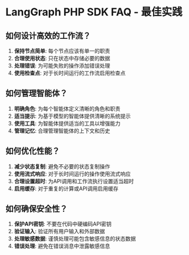 # LangGraph PHP SDK FAQ - 最佳实践

## 如何设计高效的工作流？
1. **保持节点简单**: 每个节点应该有单一的职责
2. **合理使用状态**: 只在状态中存储必要的数据
3. **处理错误**: 为可能失败的操作添加错误处理
4. **使用检查点**: 对于长时间运行的工作流启用检查点

## 如何管理智能体？
1. **明确角色**: 为每个智能体定义清晰的角色和职责
2. **适当提示**: 为基于模型的智能体提供清晰的系统提示
3. **使用工具**: 为智能体提供适当的工具以增强能力
4. **管理记忆**: 合理管理智能体的上下文和历史

## 如何优化性能？
1. **减少状态复制**: 避免不必要的状态复制操作
2. **使用流式响应**: 对于长时间运行的操作使用流式响应
3. **合理设置超时**: 为API调用和工作流执行设置适当超时
4. **启用缓存**: 对于重复的计算或API调用启用缓存

## 如何确保安全性？
1. **保护API密钥**: 不要在代码中硬编码API密钥
2. **验证输入**: 验证所有用户输入和外部数据
3. **处理敏感数据**: 谨慎处理可能包含敏感信息的状态数据
4. **错误处理**: 避免在错误消息中泄露敏感信息